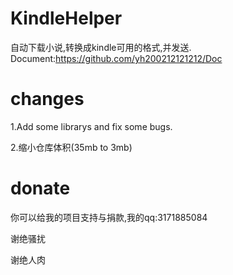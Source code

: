 # KindleHelper
自动下载小说,转换成kindle可用的格式,并发送.
Document:https://github.com/yh200212121212/Doc

# changes
1.Add some librarys and fix some bugs.

2.缩小仓库体积(35mb to 3mb)

# donate
你可以给我的项目支持与捐款,我的qq:3171885084

谢绝骚扰

谢绝人肉